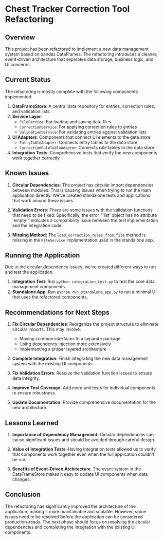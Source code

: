 # Chest Tracker Correction Tool Refactoring

## Overview

This project has been refactored to implement a new data management system based on pandas DataFrames. The refactoring introduces a cleaner, event-driven architecture that separates data storage, business logic, and UI concerns.

## Current Status

The refactoring is mostly complete with the following components implemented:

1. **DataFrameStore**: A central data repository for entries, correction rules, and validation lists.
2. **Service Layer**: 
   - `FileService`: For loading and saving data files
   - `CorrectionService`: For applying correction rules to entries
   - `ValidationService`: For validating entries against validation lists
3. **UI Adapters**: Components that connect UI elements to the data store
   - `EntryTableAdapter`: Connects entry tables to the data store
   - `CorrectionRuleTableAdapter`: Connects rule tables to the data store
4. **Integration Tests**: Comprehensive tests that verify the new components work together correctly

## Known Issues

1. **Circular Dependencies**: The project has circular import dependencies between modules. This is causing issues when trying to run the main application directly. We've created standalone tests and applications that work around these issues.

2. **Validation Errors**: There are some issues with the validation functions that need to be fixed. Specifically, the error "'list' object has no attribute 'empty'" indicates a compatibility issue between the test implementation and the integration code.

3. **Missing Method**: The `load_correction_rules_from_file` method is missing in the `FileService` implementation used in the standalone app.

## Running the Application

Due to the circular dependency issues, we've created different ways to run and test the application:

1. **Integration Test**: Run `python integration_test.py` to test the core data management components.
2. **Standalone App**: Run `python run_standalone_app.py` to run a minimal UI that uses the refactored components.

## Recommendations for Next Steps

1. **Fix Circular Dependencies**: Reorganize the project structure to eliminate circular imports. This may involve:
   - Moving common interfaces to a separate package
   - Using dependency injection more extensively
   - Implementing a proper layered architecture

2. **Complete Integration**: Finish integrating the new data management system with the existing UI components.

3. **Fix Validation Errors**: Resolve the validation function issues to ensure data integrity.

4. **Improve Test Coverage**: Add more unit tests for individual components to ensure robustness.

5. **Update Documentation**: Provide comprehensive documentation for the new architecture.

## Lessons Learned

1. **Importance of Dependency Management**: Circular dependencies can cause significant issues and should be avoided through careful design.

2. **Value of Integration Tests**: Having integration tests allowed us to verify that components work together even when the full application couldn't be run.

3. **Benefits of Event-Driven Architecture**: The event system in the DataFrameStore makes it easy to update UI components when data changes.

## Conclusion

The refactoring has significantly improved the architecture of the application, making it more maintainable and scalable. However, some issues need to be resolved before the application can be considered production-ready. The next phase should focus on resolving the circular dependencies and completing the integration with the existing UI components. 